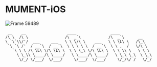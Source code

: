 # MUMENT-iOS
![Frame 59489](https://user-images.githubusercontent.com/43312096/177253715-391c43d7-3570-4678-a5a3-3a563940626d.jpg)

```
 __    __                  ____               ____              
/\ \  /\ \                /\  _`\            /\  _`\      __    
\ `\`\\/'/  ___     ___   \ \ \/\ \    ___   \ \ \L\ \   /\_\   
 `\ `\ /'  / __`\  / __`\  \ \ \ \ \  / __`\  \ \ ,  /   \/\ \  
   `\ \ \ /\ \L\ \/\ \L\ \  \ \ \_\ \/\ \L\ \  \ \ \\ \   \ \ \ 
     \ \_\\ \____/\ \____/   \ \____/\ \____/   \ \_\ \_\  \ \_\
      \/_/ \/___/  \/___/     \/___/  \/___/     \/_/\/ /   \/_/
                                                                
                                                                
```
